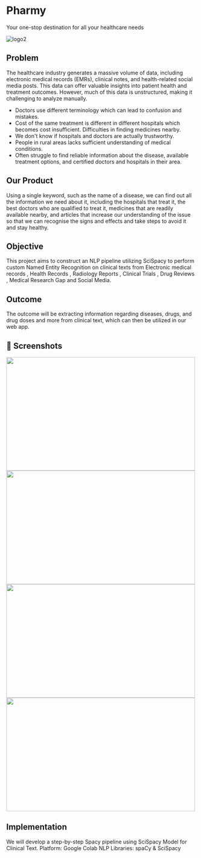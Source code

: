 
# Pharmy

Your one-stop destination for all your healthcare needs

![logo2](https://user-images.githubusercontent.com/97466150/230714082-c473f364-9b09-4161-97a2-f2946a747954.png)


## Problem
The healthcare industry generates a massive volume of data, including electronic medical records (EMRs), clinical notes, and health-related social media posts. This data can offer valuable insights into patient health and treatment outcomes. However, much of this data is unstructured, making it challenging to analyze manually.
- Doctors use different terminology which can lead to confusion and mistakes.
- Cost of the same treatment is different in different hospitals which becomes cost insufficient. Difficulties in finding medicines nearby.
- We don't know if hospitals and doctors are actually trustworthy.
- People in rural areas lacks sufficient understanding of medical conditions.
- Often struggle to find reliable information about the disease, available treatment options, and certified doctors and hospitals in their area.

## Our Product
Using a single keyword, such as the name of a disease, we can find out all the information we need about it, including the hospitals that treat it, the best doctors who are qualified to treat it, medicines that are readily available nearby, and articles that increase our understanding of the issue so that we can recognise the signs and effects and take steps to avoid it and stay healthy.


## Objective
This project aims to construct an NLP pipeline utilizing SciSpacy to perform custom Named Entity Recognition on clinical texts from Electronic medical records , Health Records , Radiology Reports , Clinical Trials , Drug Reviews , Medical Research Gap and Social Media.

## Outcome
The outcome will be extracting information regarding diseases, drugs, and drug doses and more from clinical text, which can then be utilized in our web app.

## 📸 Screenshots
<img src="https://user-images.githubusercontent.com/97466150/230714818-ba0239d4-014e-407b-9a18-f6bf1820d443.png" width="500" height="300"> <img src="https://user-images.githubusercontent.com/97466150/230714835-4803bb35-5300-4055-8d9e-493f3b4814fc.png" width="500" height="300"> <img src="https://user-images.githubusercontent.com/97466150/230715085-983ee074-44bc-4e38-9e5f-2334608e3762.png" width="500" height="300"> <img src="https://user-images.githubusercontent.com/97466150/230715125-7fef61fb-a72f-4710-abac-347d45d5c5f3.png" width="500" height="300">

## Implementation 
We will develop a step-by-step Spacy pipeline using SciSpacy Model for Clinical Text.
Platform: Google Colab
NLP Libraries: spaCy & SciSpacy






